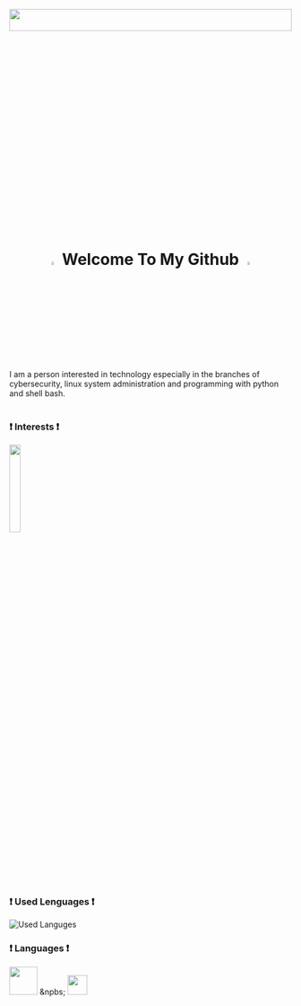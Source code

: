 <p align="center"><img width="100%" height="10%" src="https://www.bu.edu/hic/files/2021/04/ai-top-banner.jpeg"></p>
<h1 align="center">
  <img src="https://cdn.pixabay.com/photo/2017/06/25/03/07/trim-2439529_1280.png" width="4%">
    <b>Welcome To My Github</b>
  <img src="https://cdn.pixabay.com/photo/2017/06/25/03/07/trim-2439529_1280.png" width="4%">
</h1>
<br>
<article>
  I am a person interested in technology especially in the branches of cybersecurity, linux system administration and programming with python and shell bash.</article>
<br>

### ❗ Interests ❗
<a href="https://www.debian.org/index.es.html"><img src="https://www.vectorlogo.zone/logos/debian/debian-ar21.svg" height="20%" width="20%"></a>

### ❗ Used Lenguages ❗
![Used Languges](https://github-readme-stats.vercel.app/api/top-langs/?username=argon3x&theme=react&layout=compact)

### ❗ Languages ❗
<a href="#"><img height="50" src="https://www.vectorlogo.zone/logos/python/python-ar21.svg"></a>
&npbs;
<a href="#"><img height="35" src="https://www.vectorlogo.zone/logos/gnu_bash/gnu_bash-official.svg"></a>

